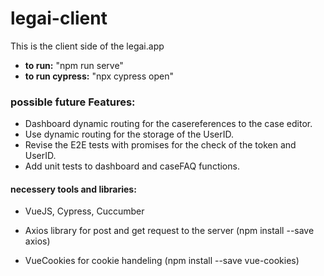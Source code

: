 # legai-client

This is the client side of the legai.app

- **to run:** "npm run serve"
- **to run cypress:** "npx cypress open"

### possible future Features:

- Dashboard dynamic routing for the casereferences to the case editor.
- Use dynamic routing for the storage of the UserID.
- Revise the E2E tests with promises for the check of the token and UserID. 
- Add unit tests to dashboard and caseFAQ functions.

#### necessery tools and libraries:

- VueJS, Cypress, Cuccumber

- Axios library for post and get request to the server (npm install --save axios)

- VueCookies for cookie handeling (npm install --save vue-cookies)
